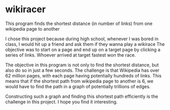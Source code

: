 # wikiracer
This program finds the shortest distance (in number of links) from one wikipedia page to another

I chose this project because during high school, whenever I was bored in class, I would hit up a friend and ask them if they wanna play a wikirace
The objective was to start on a page and end up on a target page by clicking a series of links. Whoever arrived at target fastest won the race.

The objective in this program is not only to find the shortest distance, but also do so in just a few seconds. The challenge is that Wikipedia
has over 62 million pages, with each page having potentially hundreds of links. This means that if the shortest path from wikipedia page to another is 6, we would have to find the path in a graph of potentially 
trillions of edges.

Constructing such a graph and finding this shortest path efficiently is the challenge in this project. I hope you find it interesting.



